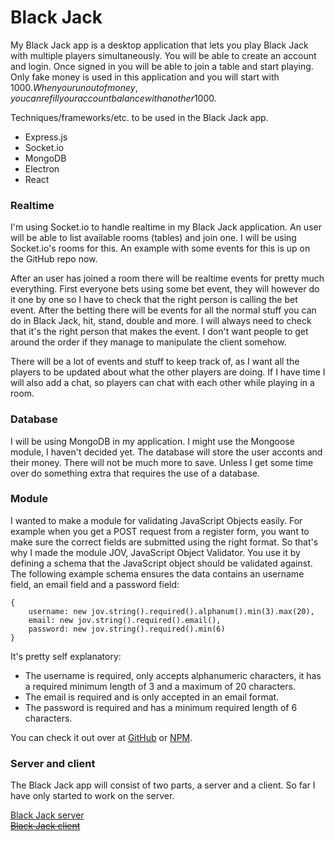 # Black Jack

My Black Jack app is a desktop application that lets you play Black Jack with multiple players simultaneously. You will be able to create an account and login. Once signed in you will be able to join a table and start playing. Only fake money is used in this application and you will start with 1000$. When you run out of money, you can refill your account balance with an other 1000$.

Techniques/frameworks/etc. to be used in the Black Jack app.
* Express.js
* Socket.io
* MongoDB
* Electron
* React


### Realtime

I'm using Socket.io to handle realtime in my Black Jack application. An user will be able to list available rooms (tables) and join one. I will be using Socket.io's rooms for this. An example with some events for this is up on the GitHub repo now.

After an user has joined a room there will be realtime events for pretty much everything. First everyone bets using some bet event, they will however do it one by one so I have to check that the right person is calling the bet event. After the betting there will be events for all the normal stuff you can do in Black Jack, hit, stand, double and more. I will always need to check that it's the right person that makes the event. I don't want people to get around the order if they manage to manipulate the client somehow.

There will be a lot of events and stuff to keep track of, as I want all the players to be updated about what the other players are doing. If I have time I will also add a chat, so players can chat with each other while playing in a room.


### Database

I will be using MongoDB in my application. I might use the Mongoose module, I haven't decided yet. The database will store the user acconts and their money. There will not be much more to save. Unless I get some time over do something extra that requires the use of a database.


### Module

I wanted to make a module for validating JavaScript Objects easily. For example when you get a POST request from a register form, you want to make sure the correct fields are submitted using the right format. So that's why I made the module JOV, JavaScript Object Validator. You use it by defining a schema that the JavaScript object should be validated against. The following example schema ensures the data contains an username field, an email field and a password field:
```
{
    username: new jov.string().required().alphanum().min(3).max(20),
    email: new jov.string().required().email(),
    password: new jov.string().required().min(6)
}
```
It's pretty self explanatory:
* The username is required, only accepts alphanumeric characters, it has a required minimum length of 3 and a maximum of 20 characters.
* The email is required and is only accepted in an email format.
* The password is required and has a minimum required length of 6 characters.

You can check it out over at [GitHub](https://github.com/oenstrom/jov) or [NPM](https://www.npmjs.com/package/jov).


### Server and client
The Black Jack app will consist of two parts, a server and a client. So far I have only started to work on the server.

[Black Jack server](https://github.com/oenstrom/ramverk2-blackjack-server)  
~~[Black Jack client](#)~~
